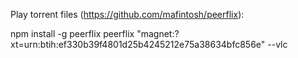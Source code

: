 Play torrent files (https://github.com/mafintosh/peerflix):

npm install -g peerflix
peerflix "magnet:?xt=urn:btih:ef330b39f4801d25b4245212e75a38634bfc856e" --vlc
